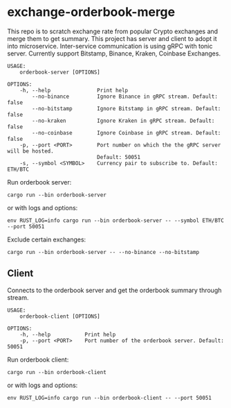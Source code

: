 # exchange-orderbook-merge

This repo is to scratch exchange rate from popular Crypto exchanges and merge them to get summary.
This project has server and client to adopt it into microservice.
Inter-service communication is using gRPC with tonic server.
Currently support Bitstamp, Binance, Kraken, Coinbase Exchanges.

```
USAGE:
    orderbook-server [OPTIONS]

OPTIONS:
    -h, --help               Print help
        --no-binance         Ignore Binance in gRPC stream. Default: false
        --no-bitstamp        Ignore Bitstamp in gRPC stream. Default: false
        --no-kraken          Ignore Kraken in gRPC stream. Default: false
        --no-coinbase        Ignore Coinbase in gRPC stream. Default: false
    -p, --port <PORT>        Port number on which the the gRPC server will be hosted.
                             Default: 50051
    -s, --symbol <SYMBOL>    Currency pair to subscribe to. Default: ETH/BTC
```

Run orderbook server:

```
cargo run --bin orderbook-server
```
or with logs and options:
```
env RUST_LOG=info cargo run --bin orderbook-server -- --symbol ETH/BTC --port 50051
```
Exclude certain exchanges:

```
cargo run --bin orderbook-server -- --no-binance --no-bitstamp
```

Client
-----

Connects to the orderbook server and get the orderbook summary through stream.


```
USAGE:
    orderbook-client [OPTIONS]

OPTIONS:
    -h, --help           Print help
    -p, --port <PORT>    Port number of the orderbook server. Default: 50051
```

Run orderbook client:

```
cargo run --bin orderbook-client
```
or with logs and options:

```
env RUST_LOG=info cargo run --bin orderbook-client -- --port 50051
```


